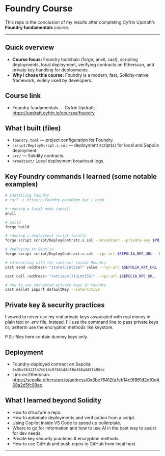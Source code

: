 # Foundry Course

This repo is the conclusion of my results after completing Cyfrin Updraft’s **Foundry fundamentals** course. 

---

## Quick overview
- **Course focus:** Foundry toolchain (forge, anvil, cast), scripting deployments, local deployment, verifying contracts on Etherscan, and private key handling for deployments.  
- **Why I chose this course:** Foundry is a modern, fast, Solidity-native framework, widely used by developers.

## Course link
- Foundry fundamentals — Cyfrin Updraft: https://updraft.cyfrin.io/courses/foundry

## What I built (files)
- `foundry.toml` — project configuration for Foundry.  
- `script/DeployScript.s.sol` — deployment script(s) for local and Sepolia deployment.   
- `src/` —  Solidity contracts.
- `broadcast/` Local deployment broadcast logs.

## Key Foundry commands I learned (some notable examples)
```bash
# installing foundry
# curl -L https://foundry.paradigm.xyz | bash

# running a local node (anvil)
anvil

# build
forge build

# running a deployment script locally
forge script script/DeployContratc.s.sol --broadcast --private-key $PRIVATE_KEY --rpc-url $RPC_URL

# deploying to Sepolia
forge script script/DeployContract.s.sol --rpc-url $SEPOLIA_RPC_URL --broadcast --private-key $PRIVATE_KEY

# interacting with the contract inside Foundry
cast send <address> "store(uint256)" value --rpc-url $SEPOLIA_RPC_URL --private-key $PRIVATE_KEY

cast call <address> "retrieve()(uint256)" --rpc-url $SEPOLIA_RPC_URL

# how to use encrypted private keys in Foundry
cast wallet import defaultKey --interactive

```

## Private key & security practices
I vowed to never use my real private keys associated with real money in plain text or .env file. Instead, I'll use the command line to pass private keys or, betterm use the encryption methods like keystore. 

P.S.: files here contain dummy keys only.

## Deployment 
- Foundry-deployed contract on Sepolia: `0x3be76412fa7cb14c9f861d2df0e468a2d5fc98ec`
- Link on Etherscan: https://sepolia.etherscan.io/address/0x3be76412fa7cb14c9f861d2df0e468a2d5fc98ec.

## What I learned beyond Solidity
- How to structure a repo.  
- How to automate deployments and verification from a script.  
- Using Copilot inside VS Code to speed up boilerplate.
- Where to go for information and how to use AI in the best way to assist for dev needs.
- Private key security practices & encryption methods.
- How to use GitHub and push repos to GitHub from local host.

---
